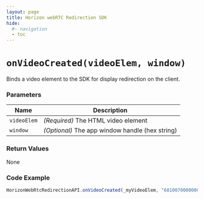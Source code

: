 ```yaml
---
layout: page
title: Horizon webRTC Redirection SDK
hide:
  #- navigation
  - toc
---
```

# `onVideoCreated(videoElem, window)`

Binds a video element to the SDK for display redirection on the client.

### Parameters

| Name        | Description |
|-------------|-------------|
| `videoElem` | *(Required)* The HTML video element |
| `window`    | *(Optional)* The app window handle (hex string) |

### Return Values
None

### Code Example
```js
HorizonWebRtcRedirectionAPI.onVideoCreated(_myVideoElem, "6810070000000000");
```

